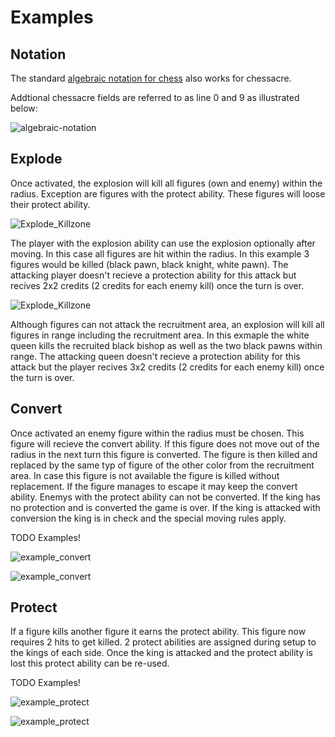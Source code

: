 # Examples

## Notation

The standard [algebraic notation for chess](https://en.wikipedia.org/wiki/Algebraic_notation_(chess)) also works for chessacre.

Addtional chessacre fields are referred to as line 0 and 9 as illustrated below:

![algebraic-notation](_algebraic-notation.drawio.svg)

## Explode

Once activated, the explosion will kill all figures (own and enemy) within the radius. Exception are figures with the protect ability. These figures will loose their protect ability.

![Explode_Killzone](_example_explode1.drawio.svg)

The player with the explosion ability can use the explosion optionally after moving. In this case all figures are hit within the radius. In this example 3 figures would be killed (black pawn, black knight, white pawn). The attacking player doesn't recieve a protection ability for this attack but recives 2x2 credits (2 credits for each enemy kill) once the turn is over.

![Explode_Killzone](_example_explode2.drawio.svg)

Although figures can not attack the recruitment area, an explosion will kill all figures in range including the recruitment area. In this exmaple the white queen kills the recruited black bishop as well as the two black pawns within range. The attacking queen doesn't recieve a protection ability for this attack but the player recives 3x2 credits (2 credits for each enemy kill) once the turn is over.

## Convert

Once activated an enemy figure within the radius must be chosen. This figure will recieve the convert ability. If this figure does not move out of the radius in the next turn this figure is converted. The figure is then killed and replaced by the same typ of figure of the other color from the recruitment area. In case this figure is not available the figure is killed without replacement. If the figure manages to escape it may keep the convert ability. Enemys with the protect ability can not be converted. If the king has no protection and is converted the game is over. If the king is attacked with conversion the king is in check and the special moving rules apply.

TODO Examples!

![example_convert](_example_convert1.drawio.svg)

![example_convert](_example_convert2.drawio.svg)

## Protect

If a figure kills another figure it earns the protect ability. This figure now requires 2 hits to get killed. 2 protect abilities are assigned during setup to the kings of each side. Once the king is attacked and the protect ability is lost this protect ability can be re-used.

TODO Examples!

![example_protect](_example_protect1.drawio.svg)

![example_protect](_example_protect2.drawio.svg)
